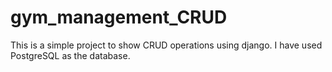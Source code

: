 # gym_management_CRUD
This is a simple project to show CRUD operations using django. 
I have used PostgreSQL as the database.

